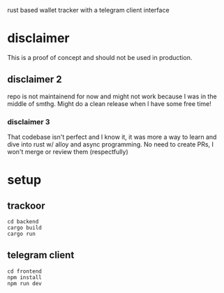 rust based wallet tracker with a telegram client interface
# disclaimer

This is a proof of concept and should not be used in production.
## disclaimer 2 

repo is not maintainend for now and might not work because I was in the middle of smthg. Might do a clean release when I have some free time!  

### disclaimer 3 

That codebase isn't perfect and I know it, it was more a way to learn and dive into rust w/ alloy and async programming. No need to create PRs, I won't merge or review them (respectfully)  

# setup
## trackoor
```
cd backend
cargo build
cargo run
```

## telegram client  

```
cd frontend
npm install
npm run dev
```

